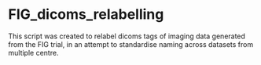 # FIG_dicoms_relabelling
This script was created to relabel dicoms tags of imaging data generated from the FIG trial, in an attempt to standardise naming across datasets from multiple centre.
